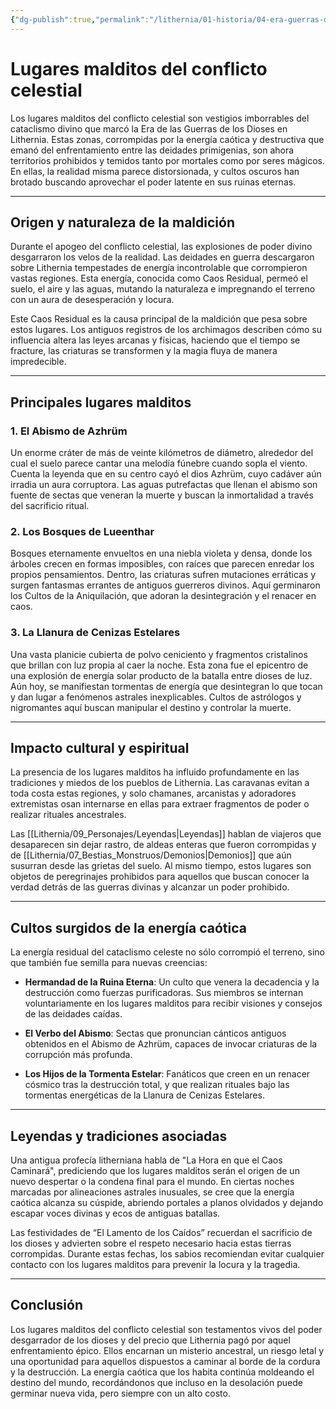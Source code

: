 ```yaml
---
{"dg-publish":true,"permalink":"/lithernia/01-historia/04-era-guerras-dioses/lugares-malditos-del-conflicto-celestial/","title":"Lugares malditos del conflicto celestial","tags":["lithernia","lore","lugares"]}
---
```


# Lugares malditos del conflicto celestial

Los lugares malditos del conflicto celestial son vestigios imborrables del cataclismo divino que marcó la Era de las Guerras de los Dioses en Lithernia. Estas zonas, corrompidas por la energía caótica y destructiva que emanó del enfrentamiento entre las deidades primigenias, son ahora territorios prohibidos y temidos tanto por mortales como por seres mágicos. En ellas, la realidad misma parece distorsionada, y cultos oscuros han brotado buscando aprovechar el poder latente en sus ruinas eternas.

---

## Origen y naturaleza de la maldición

Durante el apogeo del conflicto celestial, las explosiones de poder divino desgarraron los velos de la realidad. Las deidades en guerra descargaron sobre Lithernia tempestades de energía incontrolable que corrompieron vastas regiones. Esta energía, conocida como Caos Residual, permeó el suelo, el aire y las aguas, mutando la naturaleza e impregnando el terreno con un aura de desesperación y locura.

Este Caos Residual es la causa principal de la maldición que pesa sobre estos lugares. Los antiguos registros de los archimagos describen cómo su influencia altera las leyes arcanas y físicas, haciendo que el tiempo se fracture, las criaturas se transformen y la magia fluya de manera impredecible.

---

## Principales lugares malditos

### 1. El Abismo de Azhrüm

Un enorme cráter de más de veinte kilómetros de diámetro, alrededor del cual el suelo parece cantar una melodía fúnebre cuando sopla el viento. Cuenta la leyenda que en su centro cayó el dios Azhrüm, cuyo cadáver aún irradia un aura corruptora. Las aguas putrefactas que llenan el abismo son fuente de sectas que veneran la muerte y buscan la inmortalidad a través del sacrificio ritual.

### 2. Los Bosques de Lueenthar

Bosques eternamente envueltos en una niebla violeta y densa, donde los árboles crecen en formas imposibles, con raíces que parecen enredar los propios pensamientos. Dentro, las criaturas sufren mutaciones erráticas y surgen fantasmas errantes de antiguos guerreros divinos. Aquí germinaron los Cultos de la Aniquilación, que adoran la desintegración y el renacer en caos.

### 3. La Llanura de Cenizas Estelares

Una vasta planicie cubierta de polvo ceniciento y fragmentos cristalinos que brillan con luz propia al caer la noche. Esta zona fue el epicentro de una explosión de energía solar producto de la batalla entre dioses de luz. Aún hoy, se manifiestan tormentas de energía que desintegran lo que tocan y dan lugar a fenómenos astrales inexplicables. Cultos de astrólogos y nigromantes aquí buscan manipular el destino y controlar la muerte.

---

## Impacto cultural y espiritual

La presencia de los lugares malditos ha influido profundamente en las tradiciones y miedos de los pueblos de Lithernia. Las caravanas evitan a toda costa estas regiones, y solo chamanes, arcanistas y adoradores extremistas osan internarse en ellas para extraer fragmentos de poder o realizar rituales ancestrales. 

Las [[Lithernia/09_Personajes/Leyendas\|Leyendas]] hablan de viajeros que desaparecen sin dejar rastro, de aldeas enteras que fueron corrompidas y de [[Lithernia/07_Bestias_Monstruos/Demonios\|Demonios]] que aún susurran desde las grietas del suelo. Al mismo tiempo, estos lugares son objetos de peregrinajes prohibidos para aquellos que buscan conocer la verdad detrás de las guerras divinas y alcanzar un poder prohibido.

---

## Cultos surgidos de la energía caótica

La energía residual del cataclismo celeste no sólo corrompió el terreno, sino que también fue semilla para nuevas creencias:

- **Hermandad de la Ruina Eterna**: Un culto que venera la decadencia y la destrucción como fuerzas purificadoras. Sus miembros se internan voluntariamente en los lugares malditos para recibir visiones y consejos de las deidades caídas.

- **El Verbo del Abismo**: Sectas que pronuncian cánticos antiguos obtenidos en el Abismo de Azhrüm, capaces de invocar criaturas de la corrupción más profunda.

- **Los Hijos de la Tormenta Estelar**: Fanáticos que creen en un renacer cósmico tras la destrucción total, y que realizan rituales bajo las tormentas energéticas de la Llanura de Cenizas Estelares.

---

## Leyendas y tradiciones asociadas

Una antigua profecía litherniana habla de "La Hora en que el Caos Caminará", prediciendo que los lugares malditos serán el origen de un nuevo despertar o la condena final para el mundo. En ciertas noches marcadas por alineaciones astrales inusuales, se cree que la energía caótica alcanza su cúspide, abriendo portales a planos olvidados y dejando escapar voces divinas y ecos de antiguas batallas.

Las festividades de “El Lamento de los Caídos” recuerdan el sacrificio de los dioses y advierten sobre el respeto necesario hacia estas tierras corrompidas. Durante estas fechas, los sabios recomiendan evitar cualquier contacto con los lugares malditos para prevenir la locura y la tragedia.

---

## Conclusión

Los lugares malditos del conflicto celestial son testamentos vivos del poder desgarrador de los dioses y del precio que Lithernia pagó por aquel enfrentamiento épico. Ellos encarnan un misterio ancestral, un riesgo letal y una oportunidad para aquellos dispuestos a caminar al borde de la cordura y la destrucción. La energía caótica que los habita continúa moldeando el destino del mundo, recordándonos que incluso en la desolación puede germinar nueva vida, pero siempre con un alto costo.